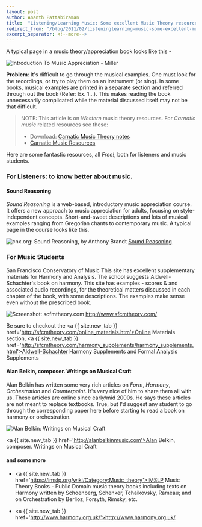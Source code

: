 ```yaml
---
layout: post
author: Ananth Pattabiraman
title:  "Listening/Learning Music: Some excellent Music Theory resources (Scores & Audio)"
redirect_from: "/blog/2011/02/listeninglearning-music-some-excellent-music-theory-resources-scores-audio/"
excerpt_separator: <!--more-->
---
```

A typical page in a music theory/appreciation book looks like this -

<img class="img-fluid" alt="Introduction To Music Appreciation - Miller" src="{{site.url}}/images/sample_intro-to-music-appreciation_miller.jpg" />

**Problem**: It's difficult to go through the musical examples.  One must look for the recordings, or try to play them on an instrument (or sing). In some books, musical examples are printed in a separate section and referred through out the book (Refer: Ex. 1...). This makes reading the book unnecessarily complicated while the material discussed itself may not be that difficult.
<!--more-->
<blockquote><p>NOTE: This article is on <em>Western</em> music theory resources. For <em>Carnatic music</em> related resources see these:
<ul>
    <li> Download: <a href='{{ "/theory" | absolute_url }}'>Carnatic Music Theory notes</a></li>
    <li> <a {{ site.new_tab }} href="{% post_url blog/2016-04-25-carnatic-resources %}">Carnatic Music Resources</a></li>
</ul></p></blockquote>

<p class='lead'>Here are some fantastic resources, all <em>Free!</em>, both for listeners and music students.</p>

### For Listeners: to know better about music.

#### Sound Reasoning

*Sound Reasoning* is a web-based, introductory music appreciation course. It offers a new approach to music appreciation for adults, focusing on style-independent concepts.  Short-and-sweet descriptions and lots of musical examples ranging from Gregorian chants to contemporary music. A typical page in the course looks like this.

<img class="img-fluid" src="{{site.url}}/images/screenshot-sound_reasoning.png" alt="cnx.org: Sound Reasoning, by Anthony Brandt" />
<a {{ site.new_tab }} href='https://cnx.org/contents/R21GFBYj@21.2:8gAhyfRY@23/Sound-Reasoning-A-New-Way-to-Listen'>Sound Reasoning</a>

### For Music Students

 San Francisco Conservatory of Music This site has excellent supplementary materials for Harmony and Analysis. The school suggests Aldwell-Schachter's book on harmony.  This site has examples - scores & and associated audio recordings, for the theoretical matters discussed in each chapter of the book, with some descriptions. The examples make sense even without the prescribed book.

<img class="img-fluid" src="{{site.url}}/images/screenshot-sfcmtheory.jpg" alt="Screenshot: scfmtheory.com" />
<a {{ site.new_tab }} href='http://www.sfcmtheory.com/'>http://www.sfcmtheory.com/</a>

 Be sure to checkout the <a {{ site.new_tab }} href='http://sfcmtheory.com/online_materials.htm'>Online Materials section</a>, <a {{ site.new_tab }} href='http://sfcmtheory.com/harmony_supplements/harmony_supplements.html'>Aldwell-Schachter Harmony Supplements</a> and
 Formal Analysis Supplements

#### Alan Belkin, composer. Writings on Musical Craft

  Alan Belkin has written some very rich articles on *Form*, *Harmony*, *Orchestration* and *Counterpoint*. It's very nice of him to share them all with us. These articles are online since early/mid 2000s. He says these articles are not meant to replace textbooks. True, but I'd suggest any student to go through the corresponding paper here before starting to read a book on harmony or orchestration.

 <img class="img-fluid" src="{{site.url}}/images/screenshot-belkin.png" alt="Alan Belkin: Writings on Musical Craft" />

<a {{ site.new_tab }} href='http://alanbelkinmusic.com'>Alan Belkin, composer. Writings on Musical Craft</a>

#### and some more

 -  <a {{ site.new_tab }} href='https://imslp.org/wiki/Category:Music_theory'>IMSLP Music Theory Books</a> - Public Domain music theory books including texts on Harmony written by Schoenberg, Schenker, Tchaikovsky, Rameau; and on Orchestration by Berlioz, Forsyth, Rimsky, etc.

 - <a {{ site.new_tab }} href='http://www.harmony.org.uk/'>http://www.harmony.org.uk/</a>
